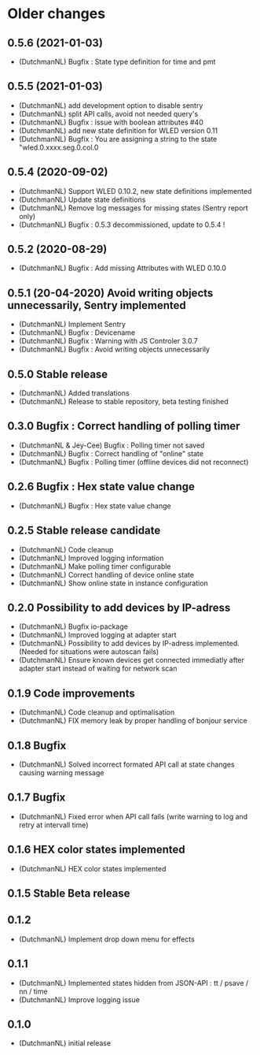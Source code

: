 # Older changes
## 0.5.6 (2021-01-03)
* (DutchmanNL) Bugfix : State type definition for time and pmt

## 0.5.5 (2021-01-03)
* (DutchmanNL) add development option to disable sentry
* (DutchmanNL) split API calls, avoid not needed query's
* (DutchmanNL) Bugfix : issue with boolean attributes #40
* (DutchmanNL) add new state definition for WLED version 0.11
* (DutchmanNL) Bugfix : You are assigning a string to the state "wled.0.xxxx.seg.0.col.0

## 0.5.4 (2020-09-02)
* (DutchmanNL) Support WLED 0.10.2, new state definitions implemented
* (DutchmanNL) Update state definitions
* (DutchmanNL) Remove log messages for missing states (Sentry report only)
* (DutchmanNL) Bugfix : 0.5.3 decommissioned, update to 0.5.4 !

## 0.5.2 (2020-08-29)
* (DutchmanNL) Bugfix : Add missing Attributes with WLED 0.10.0

## 0.5.1 (20-04-2020) Avoid writing objects unnecessarily, Sentry implemented
* (DutchmanNL) Implement Sentry
* (DutchmanNL) Bugfix : Devicename
* (DutchmanNL) Bugfix : Warning with JS Controler 3.0.7
* (DutchmanNL) Bugfix : Avoid writing objects unnecessarily

## 0.5.0 Stable release
* (DutchmanNL) Added translations
* (DutchmanNL) Release to stable repository, beta testing finished

## 0.3.0 Bugfix : Correct handling of polling timer
* (DutchmanNL  & Jey-Cee) Bugfix : Polling timer not saved
* (DutchmanNL) Bugfix : Correct handling of "online" state
* (DutchmanNL) Bugfix : Polling timer (offline devices did not reconnect)

## 0.2.6 Bugfix : Hex state value change
* (DutchmanNL) Bugfix : Hex state value change

## 0.2.5 Stable release candidate
* (DutchmanNL) Code cleanup
* (DutchmanNL) Improved logging information
* (DutchmanNL) Make polling timer configurable
* (DutchmanNL) Correct handling of device online state
* (DutchmanNL) Show online state in instance configuration

## 0.2.0 Possibility to add devices by IP-adress
* (DutchmanNL) Bugfix io-package
* (DutchmanNL) Improved logging at adapter start
* (DutchmanNL) Possibility to add devices by IP-adress implemented. (Needed for situations were autoscan fails)
* (DutchmanNL) Ensure known devices get connected immediatly after adapter start instead of waiting for network scan

## 0.1.9 Code improvements
* (DutchmanNL) Code cleanup and optimalisation
* (DutchmanNL) FIX memory leak by proper handling of bonjour service

## 0.1.8 Bugfix
* (DutchmanNL) Solved incorrect formated API call at state changes causing warning message

## 0.1.7 Bugfix
* (DutchmanNL) Fixed error when API call fails (write warning to log and retry at intervall time)

## 0.1.6 HEX color states implemented
* (DutchmanNL) HEX color states implemented

## 0.1.5 Stable Beta release

## 0.1.2
* (DutchmanNL) Implement drop down menu for effects

## 0.1.1
* (DutchmanNL) Implemented states hidden from JSON-API : tt / psave / nn / time
* (DutchmanNL) Improve logging issue

## 0.1.0
* (DutchmanNL) initial release

